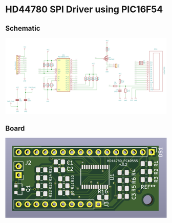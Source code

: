 # HD44780 SPI Driver using PIC16F54
## Schematic

![foo bar](images/hd44780_sch.png "Schematic" )

## Board

![foo bar](images/hd44780.png "Board" )